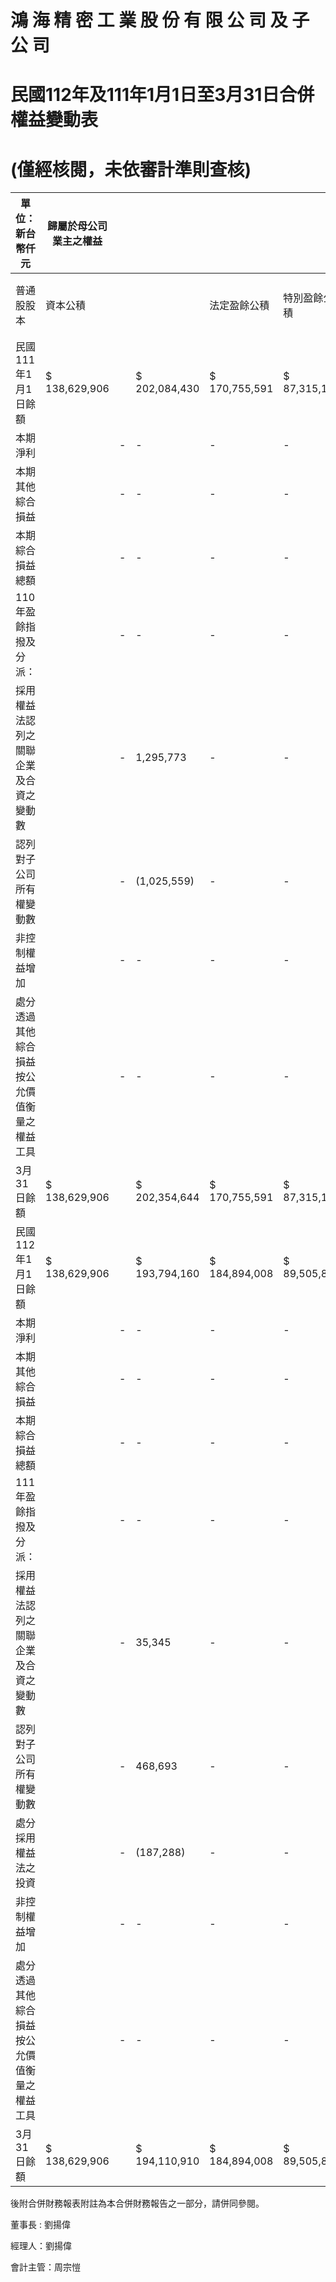 # 鴻 海 精 密 工 業 股 份 有 限 公 司 及 子 公 司

# 民國112年及111年1月1日至3月31日合併權益變動表

# (僅經核閱，未依審計準則查核)

|單位：新台幣仟元|歸屬於母公司業主之權益| | | | | | | | | | | | | |
|---|---|---|---|---|---|---|---|---|---|---|---|---|---|---|
|普通股股本|資本公積| | |法定盈餘公積|特別盈餘公積|未分配盈餘|透過其他綜合損益按公允價值衡量之金融資產|外國營運機構財務報表換算之兌換差額|未實現損益|避險工具之損益|庫藏股票|合計|非控制權益|總計|
|民國111年1月1日餘額|$ 138,629,906| |$ 202,084,430|$ 170,755,591|$ 87,315,126|$ 871,193,344|(146,312,958)|$ 56,641,420|$ 165,645|(15,194)|$ 1,380,457,310|$ 192,802,808|$ 1,573,260,118| |
|本期淨利| |-|-|-|-|$ 29,450,302|-|-|-|-|$ 29,450,302|$ 159,125|$ 29,609,427| |
|本期其他綜合損益| |-|-|-|-|-|$ 57,746,330|(9,606,321)|(104,074)|-|$ 48,035,935|$ 5,947,641|$ 53,983,576| |
|本期綜合損益總額| |-|-|-|-|$ 29,450,302|$ 57,746,330|(9,606,321)|(104,074)|-|$ 77,486,237|$ 6,106,766|$ 83,593,003| |
|110年盈餘指撥及分派：| |-|-|-|-|(72,087,551)|-|-|-|-|(72,087,551)|-|(72,087,551)| |
|採用權益法認列之關聯企業及合資之變動數| |-|1,295,773|-|-|-|-|-|-|-|$ 1,295,773|-|$ 1,295,773| |
|認列對子公司所有權變動數| |-|(1,025,559)|-|-|(280)|-|-|-|-|(1,025,839)|-|(1,025,839)| |
|非控制權益增加| |-|-|-|-|-|-|-|-|-|-|$ 52,582|$ 52,582| |
|處分透過其他綜合損益按公允價值衡量之權益工具| |-|-|-|-|$ 627,644|-|(627,644)|-|-|-|-|-| |
|3月31日餘額|$ 138,629,906| |$ 202,354,644|$ 170,755,591|$ 87,315,126|$ 829,183,459|(88,566,628)|$ 46,407,455|$ 61,571|(15,194)|$ 1,386,125,930|$ 198,962,156|$ 1,585,088,086| |
|民國112年1月1日餘額|$ 138,629,906| |$ 193,794,160|$ 184,894,008|$ 89,505,893|$ 925,890,351|(96,680,590)|$ 14,526,382|-|(15,194)|$ 1,450,544,916|$ 199,986,123|$ 1,650,531,039| |
|本期淨利| |-|-|-|-|$ 12,824,695|-|-|-|-|$ 12,824,695|$ 774,654|$ 13,599,349| |
|本期其他綜合損益| |-|-|-|-|-|$ 8,574,351|$ 2,724,518|(71,052)|-|$ 11,227,817|$ 596,643|$ 11,824,460| |
|本期綜合損益總額| |-|-|-|-|$ 12,824,695|$ 8,574,351|$ 2,724,518|(71,052)|-|$ 24,052,512|$ 1,371,297|$ 25,423,809| |
|111年盈餘指撥及分派：| |-|-|-|-|(73,473,850)|-|-|-|-|(73,473,850)|-|(73,473,850)| |
|採用權益法認列之關聯企業及合資之變動數| |-|35,345|-|-|(586,828)|-|-|-|-|(551,483)|-|(551,483)| |
|認列對子公司所有權變動數| |-|468,693|-|-|395|-|-|-|-|469,088|-|469,088| |
|處分採用權益法之投資| |-|(187,288)|-|-|(2)|827|2|-|-|(186,461)|-|(186,461)| |
|非控制權益增加| |-|-|-|-|-|-|-|-|-|-|$ 546,213|$ 546,213| |
|處分透過其他綜合損益按公允價值衡量之權益工具| |-|-|-|-|$ 1,174,578|-|(1,174,578)|-|-|-|-|-| |
|3月31日餘額|$ 138,629,906| |$ 194,110,910|$ 184,894,008|$ 89,505,893|$ 865,829,339|(88,105,412)|$ 16,076,324|(71,052)|(15,194)|$ 1,400,854,722|$ 201,903,633|$ 1,602,758,355| |

後附合併財務報表附註為本合併財務報告之一部分，請併同參閱。

董事長 : 劉揚偉

經理人：劉揚偉

會計主管：周宗愷
